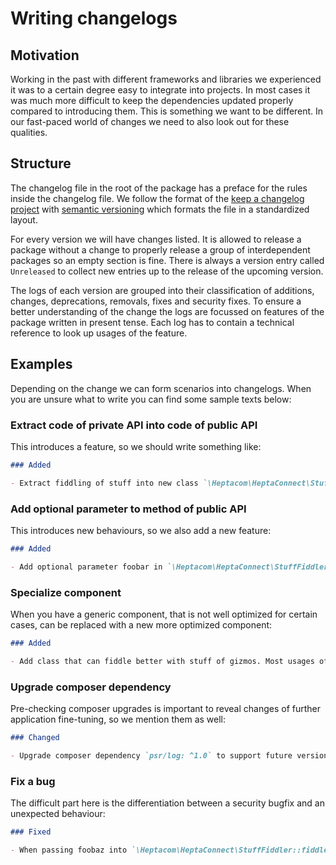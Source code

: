 # Writing changelogs

## Motivation

Working in the past with different frameworks and libraries we experienced it was to a certain degree easy to integrate into projects.
In most cases it was much more difficult to keep the dependencies updated properly compared to introducing them.
This is something we want to be different.
In our fast-paced world of changes we need to also look out for these qualities.


## Structure

The changelog file in the root of the package has a preface for the rules inside the changelog file.
We follow the format of the [keep a changelog project](https://keepachangelog.com/en/1.0.0/) with [semantic versioning](https://semver.org/spec/v2.0.0.html) which formats the file in a standardized layout.

For every version we will have changes listed.
It is allowed to release a package without a change to properly release a group of interdependent packages so an empty section is fine.
There is always a version entry called `Unreleased` to collect new entries up to the release of the upcoming version.

The logs of each version are grouped into their classification of additions, changes, deprecations, removals, fixes and security fixes.
To ensure a better understanding of the change the logs are focussed on features of the package written in present tense.
Each log has to contain a technical reference to look up usages of the feature.


## Examples

Depending on the change we can form scenarios into changelogs.
When you are unsure what to write you can find some sample texts below:


### Extract code of private API into code of public API

This introduces a feature, so we should write something like:

```markdown
### Added

- Extract fiddling of stuff into new class `\Heptacom\HeptaConnect\StuffFiddler`
```


### Add optional parameter to method of public API

This introduces new behaviours, so we also add a new feature:

```markdown
### Added

- Add optional parameter foobar in `\Heptacom\HeptaConnect\StuffFiddler::fiddle`
```


### Specialize component

When you have a generic component, that is not well optimized for certain cases, can be replaced with a new more optimized component:

```markdown
### Added

- Add class that can fiddle better with stuff of gizmos. Most usages of `\Heptacom\HeptaConnect\StuffFiddler::fiddle` can be replaced with `\Heptacom\HeptaConnect\GizmoStuffFiddler::fiddleGizmos` for better memory usage
```


### Upgrade composer dependency

Pre-checking composer upgrades is important to reveal changes of further application fine-tuning, so we mention them as well:

```markdown
### Changed

- Upgrade composer dependency `psr/log: ^1.0` to support future versions `psr/log: ^2.0`
```


### Fix a bug

The difficult part here is the differentiation between a security bugfix and an unexpected behaviour:

```markdown
### Fixed

- When passing foobaz into `\Heptacom\HeptaConnect\StuffFiddler::fiddle` did not pay respect to a GizmoStuff situation
```
